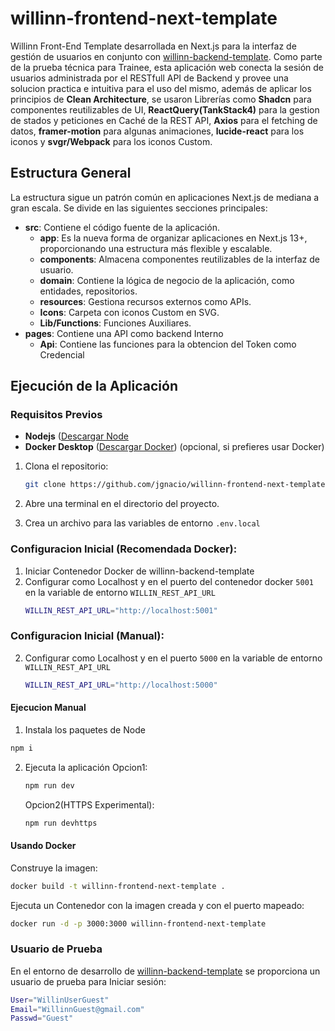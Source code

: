 # willinn-frontend-next-template

Willinn Front-End Template desarrollada en Next.js para la interfaz de gestión de usuarios en conjunto con [willinn-backend-template](https://github.com/jgnacio/Willinn-backend-api-template/tree/develop "willinn-backend-template"). Como parte de la
prueba técnica para Trainee, esta aplicación web conecta la sesión de usuarios administrada por el RESTfull API de Backend y provee una solucion practica e intuitiva para el uso del mismo, además de aplicar los principios de **Clean Architecture**, se usaron Librerías como **Shadcn** para componentes reutilizables de UI, **ReactQuery(TankStack4)** para la gestion de stados y peticiones en Caché de la REST API, **Axios** para el fetching de datos, **framer-motion** para algunas animaciones, **lucide-react** para los iconos y **svgr/Webpack** para los iconos Custom.

## Estructura General

La estructura sigue un patrón común en aplicaciones Next.js de mediana a gran escala. Se divide en las siguientes secciones principales:

- **src**: Contiene el código fuente de la aplicación.
  - **app**: Es la nueva forma de organizar aplicaciones en Next.js 13+, proporcionando una estructura más flexible y escalable.
  - **components**: Almacena componentes reutilizables de la interfaz de usuario.
  - **domain**: Contiene la lógica de negocio de la aplicación, como entidades, repositorios.
  - **resources**: Gestiona recursos externos como APIs.
  - **Icons**: Carpeta con iconos Custom en SVG.
  - **Lib/Functions**: Funciones Auxiliares.
- **pages**: Contiene una API como backend Interno
  - **Api**: Contiene las funciones para la obtencion del Token como Credencial

## Ejecución de la Aplicación

### Requisitos Previos

- **Nodejs** ([Descargar Node](https://nodejs.org/en/)
- **Docker Desktop** ([Descargar Docker](https://www.docker.com/)) (opcional, si prefieres usar Docker)

1. Clona el repositorio:

   ```bash
   git clone https://github.com/jgnacio/willinn-frontend-next-template.git
   ```

2. Abre una terminal en el directorio del proyecto.

3. Crea un archivo para las variables de entorno `.env.local`

### Configuracion Inicial (Recomendada Docker):

1. Iniciar Contenedor Docker de willinn-backend-template
2. Configurar como Localhost y en el puerto del contenedor docker `5001` en la variable de entorno `WILLIN_REST_API_URL`
   ```bash
   WILLIN_REST_API_URL="http://localhost:5001"
   ```

### Configuracion Inicial (Manual):

2. Configurar como Localhost y en el puerto `5000` en la variable de entorno `WILLIN_REST_API_URL`
   ```bash
   WILLIN_REST_API_URL="http://localhost:5000"
   ```

#### Ejecucion Manual

1. Instala los paquetes de Node

```bash
npm i
```

2. Ejecuta la aplicación
   Opcion1:
   ```bash
   npm run dev
   ```
   Opcion2(HTTPS Experimental):
   ```bash
   npm run devhttps
   ```

#### Usando Docker

Construye la imagen:

```bash
docker build -t willinn-frontend-next-template .
```

Ejecuta un Contenedor con la imagen creada y con el puerto mapeado:

```bash
docker run -d -p 3000:3000 willinn-frontend-next-template
```

### Usuario de Prueba

En el entorno de desarrollo de [willinn-backend-template](https://github.com/jgnacio/Willinn-backend-api-template/tree/develop "willinn-backend-template") se proporciona un usuario de prueba para Iniciar sesión:

```bash
User="WillinUserGuest"
Email="WillinnGuest@gmail.com"
Passwd="Guest"
```
